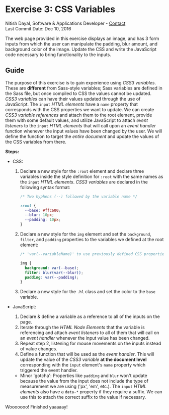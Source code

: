# Exercise 3: CSS Variables
Nitish Dayal, Software & Applications Developer - [Contact](http://nitishdayal.me)  
Last Commit Date: Dec 10, 2016

The web page provided in this exercise displays an image, and has 3 form inputs
  from which the user can manipulate the padding, blur amount, and background
  color of the image. Update the CSS and write the JavaScript code necessary to 
  bring functionality to the inputs.

## Guide

The purpose of this exercise is to gain experience using _CSS3 variables_. These are
  **different** from Sass-style variables; Sass variables are defined in the Sass file,
  but once compiled to CSS the values cannot be updated. _CSS3 variables_ can have
  their values updated through the use of JavaScript. The `input` _HTML elements_
  have a `name` property that corresponds with the CSS properties we want to update.
  We can create _CSS3 variable references_ and attach them to the root element, provide
  them with some default values, and utilize JavaScript to attach _event listeners_
  to the `input` _HTML elements_ that will call upon an _event handler_ function
  whenever the input values have been changed by the user. We will define the function
  to target the _entire document_ and update the values of the CSS variables
  from there.

**Steps:**

- CSS:
  1. Declare a new style for the `:root` element and declare three variables inside
    the style definition for `:root` with the same names as the `input` _HTML elements_.
    _CSS3 variables_ are declared in the following syntax format:
      ```CSS
      /* Two hyphens (--) followed by the variable name */

      :root {
        --base: #ffc600;
        --blur: 10px;
        --padding: 10px;
      }
      ```
  2. Declare a new style for the `img` element and set the `background`, `filter`, and
    `padding` properties to the variables we defined at the root element:
      ```CSS
      /* 'var(--variableName)' to use previously defined CSS properties */

      img {
        background: var(--base);
        filter: blur(var(--blur));
        padding: var(--padding);
      }
      ```
  3. Declare a new style for the `.hl` class and set the color to the `base` variable.

- JavaScript:
  1. Declare & define a variable as a reference to all of the inputs on the page.
  2. Iterate through the _HTML Node Elements_ that the variable is referencing and 
    attach _event listeners_ to all of them that will call on an _event handler_ whenever
    the input value has been changed.
  3. Repeat step 2, listening for mouse movements on the inputs instead of value
    changes.
  4. Define a function that will be used as the _event handler_. This will update
    the value of the _CSS3 variable_ **at the document level** corresponding with the 
    `input` element's `name` property which triggered the event handler.
    - Minor 'gotcha': Properties like `padding` and `blur` won't update because
      the value from the input does not include the type of measurement we are using
      ('px', 'em', etc.). The `input` _HTML elements_ also have a `data-*` property if 
      they require a suffix. We can use this to attach the correct suffix to the
      value if necessary.

Wooooooo! Finished yaaaaay!
